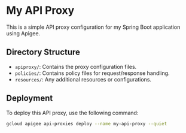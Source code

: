 # My API Proxy

This is a simple API proxy configuration for my Spring Boot application using Apigee.

## Directory Structure

- `apiproxy/`: Contains the proxy configuration files.
- `policies/`: Contains policy files for request/response handling.
- `resources/`: Any additional resources or configurations.

## Deployment

To deploy this API proxy, use the following command:

```bash
gcloud apigee api-proxies deploy --name my-api-proxy --quiet
